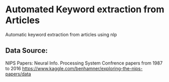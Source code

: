 # Automated Keyword extraction from Articles
Automatic keyword extraction from articles using nlp


## Data Source:
NIPS Papers: Neural Info. Processing System Confrence papers from 1987 to 2016
https://www.kaggle.com/benhamner/exploring-the-nips-papers/data